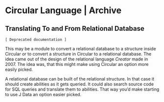 ﻿Circular Language | Archive
===========================

Translating To and From Relational Database
-------------------------------------------

`[ Deprecated documentation ]`

This may be a module to convert a relational database to a structure inside Circular or to convert a structure in Circular to a relational database. The idea came out of the design of the relational language *Creator* made in 2007. The idea was, that this might make using Circular an option more easily picked.

A relational database can be built of the relational structure. In that case it should create abilities as it gets queried. It could also search source code for SQL queries and translate them to abilities. That way you’d make starting to use J Data an option easier picked.